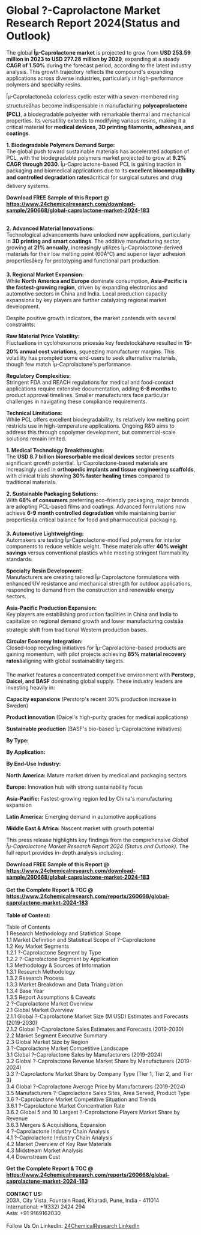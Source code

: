 <h1>Global ?-Caprolactone Market Research Report 2024(Status and Outlook)</h1><p>The global <strong>Îµ-Caprolactone market</strong> is projected to grow from <strong>USD 253.59 million in 2023 to USD 277.28 million by 2029</strong>, expanding at a steady <strong>CAGR of 1.50%</strong> during the forecast period, according to the latest industry analysis. This growth trajectory reflects the compound's expanding applications across diverse industries, particularly in high-performance polymers and specialty resins.</p><p>Îµ-Caprolactoneâa colorless cyclic ester with a seven-membered ring structureâhas become indispensable in manufacturing <strong>polycaprolactone (PCL)</strong>, a biodegradable polyester with remarkable thermal and mechanical properties. Its versatility extends to modifying various resins, making it a critical material for <strong>medical devices, 3D printing filaments, adhesives, and coatings</strong>.</p><p><strong>1. Biodegradable Polymers Demand Surge:</strong><br>
The global push toward sustainable materials has accelerated adoption of PCL, with the biodegradable polymers market projected to grow at <strong>9.2% CAGR through 2030</strong>. Îµ-Caprolactone-based PCL is gaining traction in packaging and biomedical applications due to its <strong>excellent biocompatibility and controlled degradation rates</strong>âcritical for surgical sutures and drug delivery systems.</p><div><b>Download FREE Sample of this Report @ 
            <a href="https://www.24chemicalresearch.com/download-sample/260668/global-caprolactone-market-2024-183">
            https://www.24chemicalresearch.com/download-sample/260668/global-caprolactone-market-2024-183</a></b></div><br><p><strong>2. Advanced Material Innovations:</strong><br>
Technological advancements have unlocked new applications, particularly in <strong>3D printing and smart coatings</strong>. The additive manufacturing sector, growing at <strong>21% annually</strong>, increasingly utilizes Îµ-Caprolactone-derived materials for their low melting point (60Â°C) and superior layer adhesion propertiesâkey for prototyping and functional part production.</p><p><strong>3. Regional Market Expansion:</strong><br>
While <strong>North America and Europe</strong> dominate consumption, <strong>Asia-Pacific is the fastest-growing region</strong>, driven by expanding electronics and automotive sectors in China and India. Local production capacity expansions by key players are further catalyzing regional market development.</p><p>Despite positive growth indicators, the market contends with several constraints:</p><p><strong>Raw Material Price Volatility:</strong><br>
	Fluctuations in cyclohexanone pricesâa key feedstockâhave resulted in <strong>15-20% annual cost variations</strong>, squeezing manufacturer margins. This volatility has prompted some end-users to seek alternative materials, though few match Îµ-Caprolactone's performance.</p><p><strong>Regulatory Complexities:</strong><br>
	Stringent FDA and REACH regulations for medical and food-contact applications require extensive documentation, adding <strong>6-8 months</strong> to product approval timelines. Smaller manufacturers face particular challenges in navigating these compliance requirements.</p><p><strong>Technical Limitations:</strong><br>
	While PCL offers excellent biodegradability, its relatively low melting point restricts use in high-temperature applications. Ongoing R&amp;D aims to address this through copolymer development, but commercial-scale solutions remain limited.</p><p><strong>1. Medical Technology Breakthroughs:</strong><br>
The <strong>USD 8.7 billion bioresorbable medical devices</strong> sector presents significant growth potential. Îµ-Caprolactone-based materials are increasingly used in <strong>orthopedic implants and tissue engineering scaffolds</strong>, with clinical trials showing <strong>30% faster healing times</strong> compared to traditional materials.</p><p><strong>2. Sustainable Packaging Solutions:</strong><br>
With <strong>68% of consumers</strong> preferring eco-friendly packaging, major brands are adopting PCL-based films and coatings. Advanced formulations now achieve <strong>6-9 month controlled degradation</strong> while maintaining barrier propertiesâa critical balance for food and pharmaceutical packaging.</p><p><strong>3. Automotive Lightweighting:</strong><br>
Automakers are testing Îµ-Caprolactone-modified polymers for interior components to reduce vehicle weight. These materials offer <strong>40% weight savings</strong> versus conventional plastics while meeting stringent flammability standards.</p><p><strong>Specialty Resin Development:</strong><br>
	Manufacturers are creating tailored Îµ-Caprolactone formulations with enhanced UV resistance and mechanical strength for outdoor applications, responding to demand from the construction and renewable energy sectors.</p><p><strong>Asia-Pacific Production Expansion:</strong><br>
	Key players are establishing production facilities in China and India to capitalize on regional demand growth and lower manufacturing costsâa strategic shift from traditional Western production bases.</p><p><strong>Circular Economy Integration:</strong><br>
	Closed-loop recycling initiatives for Îµ-Caprolactone-based products are gaining momentum, with pilot projects achieving <strong>85% material recovery rates</strong>âaligning with global sustainability targets.</p><p>The market features a concentrated competitive environment with <strong>Perstorp, Daicel, and BASF</strong> dominating global supply. These industry leaders are investing heavily in:</p><p><strong>Capacity expansions</strong> (Perstorp's recent 30% production increase in Sweden)</p><p><strong>Product innovation</strong> (Daicel's high-purity grades for medical applications)</p><p><strong>Sustainable production</strong> (BASF's bio-based Îµ-Caprolactone initiatives)</p><p><strong>By Type:</strong></p><p><strong>By Application:</strong></p><p><strong>By End-Use Industry:</strong></p><p><strong>North America:</strong> Mature market driven by medical and packaging sectors</p><p><strong>Europe:</strong> Innovation hub with strong sustainability focus</p><p><strong>Asia-Pacific:</strong> Fastest-growing region led by China's manufacturing expansion</p><p><strong>Latin America:</strong> Emerging demand in automotive applications</p><p><strong>Middle East &amp; Africa:</strong> Nascent market with growth potential</p><p>This press release highlights key findings from the comprehensive <em>Global Îµ-Caprolactone Market Research Report 2024 (Status and Outlook)</em>. The full report provides in-depth analysis including:</p><div><b>Download FREE Sample of this Report @ 
            <a href="https://www.24chemicalresearch.com/download-sample/260668/global-caprolactone-market-2024-183">
            https://www.24chemicalresearch.com/download-sample/260668/global-caprolactone-market-2024-183</a></b></div><br><div><b>Get the Complete Report & TOC @ 
            <a href="https://www.24chemicalresearch.com/reports/260668/global-caprolactone-market-2024-183">
            https://www.24chemicalresearch.com/reports/260668/global-caprolactone-market-2024-183</a></b></div><br>
            <b>Table of Content:</b><p>Table of Contents<br />
1 Research Methodology and Statistical Scope<br />
1.1 Market Definition and Statistical Scope of ?-Caprolactone<br />
1.2 Key Market Segments<br />
1.2.1 ?-Caprolactone Segment by Type<br />
1.2.2 ?-Caprolactone Segment by Application<br />
1.3 Methodology & Sources of Information<br />
1.3.1 Research Methodology<br />
1.3.2 Research Process<br />
1.3.3 Market Breakdown and Data Triangulation<br />
1.3.4 Base Year<br />
1.3.5 Report Assumptions & Caveats<br />
2 ?-Caprolactone Market Overview<br />
2.1 Global Market Overview<br />
2.1.1 Global ?-Caprolactone Market Size (M USD) Estimates and Forecasts (2019-2030)<br />
2.1.2 Global ?-Caprolactone Sales Estimates and Forecasts (2019-2030)<br />
2.2 Market Segment Executive Summary<br />
2.3 Global Market Size by Region<br />
3 ?-Caprolactone Market Competitive Landscape<br />
3.1 Global ?-Caprolactone Sales by Manufacturers (2019-2024)<br />
3.2 Global ?-Caprolactone Revenue Market Share by Manufacturers (2019-2024)<br />
3.3 ?-Caprolactone Market Share by Company Type (Tier 1, Tier 2, and Tier 3)<br />
3.4 Global ?-Caprolactone Average Price by Manufacturers (2019-2024)<br />
3.5 Manufacturers ?-Caprolactone Sales Sites, Area Served, Product Type<br />
3.6 ?-Caprolactone Market Competitive Situation and Trends<br />
3.6.1 ?-Caprolactone Market Concentration Rate<br />
3.6.2 Global 5 and 10 Largest ?-Caprolactone Players Market Share by Revenue<br />
3.6.3 Mergers & Acquisitions, Expansion<br />
4 ?-Caprolactone Industry Chain Analysis<br />
4.1 ?-Caprolactone Industry Chain Analysis<br />
4.2 Market Overview of Key Raw Materials<br />
4.3 Midstream Market Analysis<br />
4.4 Downstream Cust</p><div><b>Get the Complete Report & TOC @ 
            <a href="https://www.24chemicalresearch.com/reports/260668/global-caprolactone-market-2024-183">
            https://www.24chemicalresearch.com/reports/260668/global-caprolactone-market-2024-183</a></b></div><br><b>CONTACT US:</b><br>
            203A, City Vista, Fountain Road, Kharadi, Pune, India - 411014<br>
            International: +1(332) 2424 294<br>
            Asia: +91 9169162030 <br><br>
            Follow Us On LinkedIn: <a href="https://www.linkedin.com/company/24chemicalresearch/">24ChemicalResearch LinkedIn</a>